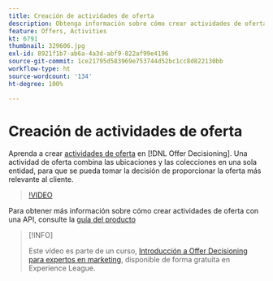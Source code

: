 ```yaml
---
title: Creación de actividades de oferta
description: Obtenga información sobre cómo crear actividades de oferta en  [!DNL Offer Decisioning]. Una actividad de oferta combina las ubicaciones y las colecciones en una sola entidad, para que se pueda tomar la decisión de proporcionar la oferta más relevante al cliente.
feature: Offers, Activities
kt: 6791
thumbnail: 329606.jpg
exl-id: 8921f1b7-ab6a-4a3d-abf9-822af99e4196
source-git-commit: 1ce21795d583969e753744d52bc1cc8d822130bb
workflow-type: ht
source-wordcount: '134'
ht-degree: 100%

---
```


# Creación de actividades de oferta

Aprenda a crear [actividades de oferta](https://experienceleague.adobe.com/docs/journey-optimizer/using/offer-decisioniong/create-manage-activities/create-offer-activities.html?lang=es) en [!DNL Offer Decisioning]. Una actividad de oferta combina las ubicaciones y las colecciones en una sola entidad, para que se pueda tomar la decisión de proporcionar la oferta más relevante al cliente.

>[!VIDEO](https://video.tv.adobe.com/v/329606?quality=12&learn=on)

Para obtener más información sobre cómo crear actividades de oferta con una API, consulte la [guía del producto](https://experienceleague.adobe.com/docs/journey-optimizer/using/offer-decisioniong/api-reference/activities-api/create.html?lang=es)

>[!INFO]
>
> Este vídeo es parte de un curso, [Introducción a Offer Decisioning para expertos en marketing](https://experienceleague.adobe.com/?recommended=ExperiencePlatform-U-1-2020.1.offerdecisioning?lang=es), disponible de forma gratuita en Experience League.
